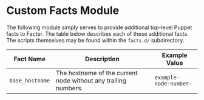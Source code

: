 # Custom Facts Module

The following module simply serves to provide additional top-level Puppet facts
to Facter. The table below describes each of these additional facts. The scripts
themselves may be found within the `facts.d/` subdirectory.

| Fact Name       | Description                                                    | Example Value          |
|-----------------|----------------------------------------------------------------|------------------------|
| `base_hostname` | The hostname of the current node without any trailing numbers. | `example-node-number-` |
